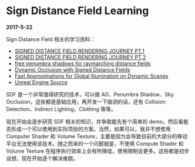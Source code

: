# Sign Distance Field Learning

**2017-5-22**

Sign Distance Field 相关的学习资料：

* [SIGNED DISTANCE FIELD RENDERING JOURNEY PT.1][link1]
* [SIGNED DISTANCE FIELD RENDERING JOURNEY PT.2][link2]
* [free penumbra shadows for raymarching distance fields][link3]
* [Dynamic Occlusion with Signed Distance Fields][link4]
* [Fast Approximations for Global Illumination on Dynamic Scenes][link5]
* [Unreal Engine Source][link6]

[link1]: https://kosmonautblog.wordpress.com/2017/05/01/signed-distance-field-rendering-journey-pt-1/
[link2]: https://kosmonautblog.wordpress.com/2017/05/09/signed-distance-field-rendering-journey-pt-2/
[link3]: http://www.iquilezles.org/www/articles/rmshadows/rmshadows.htm
[link4]: http://advances.realtimerendering.com/s2015/DynamicOcclusionWithSignedDistanceFields.pdf
[link5]: http://www.chrisoat.com/papers/Course_26_SIGGRAPH_2006.pdf
[link6]: https://github.com/EpicGames/UnrealEngine

SDF 是一个非常值得研究的技术，可以做 AO、Penumbra Shadow、Sky Occlusion，这些都是基础应用，再开发一下脑洞的话，还有 Collision Detection、Indirect Lighting、Clothing 等等。

现在开始会逐步研究 SDF 相关的知识，并争取能先有个简单的 demo，然后看能否形成一个可以使用到实际项目的方案。当然，如果可以，我并不想使用 Computer Shader 和 Volume Texture，主要是因为会导致目前的大部分的移动平台无法使用该技术。随之而来的一个问题就是，不使用 Compute Shader 和 Volume Texture 在程序执行效率上会有所降低，使用限制会更多。这些都是初步设想，现在开始逐个解决难题。
